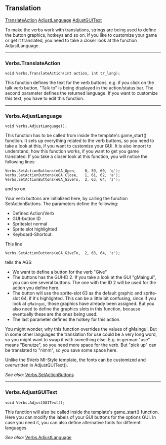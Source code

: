 ## Translation

[TranslateAction](Tumbleweed_translation#verbstranslateaction)
[AdjustLanguage](Tumbleweed_translation#verbsadjustlanguage)
[AdjustGUIText](Tumbleweed_translation#verbsadjustguitext)

To make the verbs work with translations, strings are being used to define the button graphics, hotkeys and so on.
If you like to customize your game or get it translated, you need to take a closer look at the function AdjustLanguage.

---

### Verbs.TranslateAction

```
void Verbs.TranslateAction(int action, int tr_lang);
```

This function defines the text for the verb buttons, e.g. if you click on the talk verb button, "Talk to" is being displayed in the action/status bar. The second parameter defines the returned language. If you want to customize this text, you have to edit this function.

---

### Verbs.AdjustLanguage

```
void Verbs.AdjustLanguage();
```

This function has to be called from inside the template's game_start() function.
It sets up everything related to the verb buttons, so you need to take a look at this, if you want to customize your GUI.
It is also import to understand, how this function works, if you want to get you game translated.
If you take a closer look at this function, you will notice the following lines:

```
Verbs.SetActionButtons(eGA_Open,    0, 59, 60, 'q');
Verbs.SetActionButtons(eGA_Close,   1, 61, 62, 'a');
Verbs.SetActionButtons(eGA_GiveTo,  2, 63, 64, 'z');
```

and so on.

Your verb buttons are initialized here, by calling the function SetActionButtons.
The parameters define the following:

- Defined Action/Verb
- GUI-button ID
- Spriteslot normal
- Sprite slot highlighted
- Keyboard-Shortcut.

This line

```
Verbs.SetActionButtons(eGA_GiveTo,  2, 63, 64, 'z');
```

tells the AGS:


* We want to define a button for the verb "Give"
* The buttons has the GUI-ID 2. If you take a look at the GUI "gMaingui", you
  can see several buttons. The one with the ID 2 will be used for the action
  you define here.
* The button will use the sprite-slot 63 as the default graphic and sprite-slot 64,
  if it's highlighted.
  This can be a little bit confusing, since if you look at `gMaingui`, those
  graphics have already been assigned. But you also need to define the graphics
  slots in this function, because eventually these are the ones being used.
* The last parameter defines the hotkey for this action.

You might wonder, why this function overrides the values of gMaingui.
But in some other languages the translation for use could be a very long word,
so you might want to swap it with something else.
E.g. in german "use" means "Benutze", so you need more space for the verb.
But "pick up" can be translated to "nimm", so you save some space here.

Unlike the 9Verb MI-Style template, the fonts can be customized and overwritten
in AdjustGUIText().

*See also:*
[Verbs.SetActionButtons](Tumbleweed_actions#verbssetactionbuttons)

---

### Verbs.AdjustGUIText

```
void Verbs.AdjustGUIText();
```

This function will also be called inside the template's game_start() function.
Here you can modify the labels of your GUI buttons for the options GUI. In case you need it, you can also define alternative fonts for different languages.

*See also:*
[Verbs.AdjustLanguage](Tumbleweed_translation#verbsadjustlanguage)
